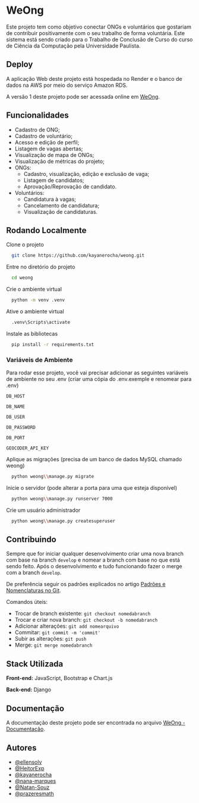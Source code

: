 
# WeOng

Este projeto tem como objetivo conectar ONGs e voluntários que gostariam de contribuir positivamente com o seu trabalho de forma voluntária. Este sistema está sendo criado para o Trabalho de Conclusão de Curso do curso de Ciência da Computação pela Universidade Paulista.

## Deploy

A aplicação Web deste projeto está hospedada no Render e o banco de dados na AWS por meio do serviço Amazon RDS.

A versão 1 deste projeto pode ser acessada online em [WeOng](https://weong.onrender.com/vagas/).

## Funcionalidades
- Cadastro de ONG;
- Cadastro de voluntário;
- Acesso e edição de perfil;
- Listagem de vagas abertas;
- Visualização de mapa de ONGs;
- Visualização de métricas do projeto;
- ONGs:
  - Cadastro, visualização, edição e exclusão de vaga;
  - Listagem de candidatos;
  - Aprovação/Reprovação de candidato.
- Voluntários:
  - Candidatura à vagas;
  - Cancelamento de candidatura;
  - Visualização de candidaturas.

## Rodando Localmente

Clone o projeto

```bash
  git clone https://github.com/kayanerocha/weong.git
```

Entre no diretório do projeto

```bash
  cd weong
```

Crie o ambiente virtual

```bash
  python -m venv .venv
```

Ative o ambiente virtual

```bash
  .venv\Scripts\activate
```

Instale as bibliotecas

```bash
  pip install -r requirements.txt
```

### Variáveis de Ambiente

Para rodar esse projeto, você vai precisar adicionar as seguintes variáveis de ambiente no seu .env (criar uma cópia do .env.exemple e renomear para .env)

`DB_HOST`

`DB_NAME`

`DB_USER`

`DB_PASSWORD`

`DB_PORT`

`GEOCODER_API_KEY`

Aplique as migrações (precisa de um banco de dados MySQL chamado weong)

```bash
  python weong\\manage.py migrate
```

Inicie o servidor (pode alterar a porta para uma que esteja disponível)

```bash
  python weong\\manage.py runserver 7000
```

Crie um usuário administrador

```bash
  python weong\\manage.py createsuperuser
```


## Contribuindo

Sempre que for iniciar qualquer desenvolvimento criar uma nova branch com base na branch `develop` e nomear a branch com base no que está sendo feito. Após o desenvolvimento e tudo funcionando fazer o merge com a branch `develop`.

De preferência seguir os padrões explicados no artigo [Padrões e Nomenclaturas no Git](https://www.brunodulcetti.com/padroes-e-nomenclaturas-no-git/).

Comandos úteis:
- Trocar de branch existente: `git checkout nomedabranch`
- Trocar e criar nova branch: `git checkout -b nomedabranch`
- Adicionar alterações: `git add nomearquivo`
- Commitar: `git commit -m 'commit'`
- Subir as alterações: `git push`
- Merge: `git merge nomedabranch`





## Stack Utilizada

**Front-end:** JavaScript, Bootstrap e Chart.js

**Back-end:** Django

## Documentação
A documentação deste projeto pode ser encontrada no arquivo [WeOng - Documentação](<docs/WeOng - Documentacao.pdf>).


## Autores

- [@ellensolv](https://github.com/ellensolv)
- [@HeitorExp](https://github.com/HeitorExp)
- [@kayanerocha](https://github.com/kayanerocha)
- [@nana-marques](https://github.com/nana-marques)
- [@Natan-Souz](https://github.com/Natan-Souz)
- [@prazeresmath](https://github.com/prazeresmath)

